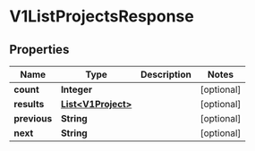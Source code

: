 
# V1ListProjectsResponse

## Properties
Name | Type | Description | Notes
------------ | ------------- | ------------- | -------------
**count** | **Integer** |  |  [optional]
**results** | [**List&lt;V1Project&gt;**](V1Project.md) |  |  [optional]
**previous** | **String** |  |  [optional]
**next** | **String** |  |  [optional]



